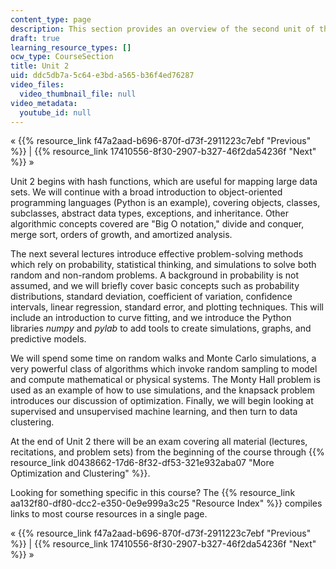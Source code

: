 ```yaml
---
content_type: page
description: This section provides an overview of the second unit of the course.
draft: true
learning_resource_types: []
ocw_type: CourseSection
title: Unit 2
uid: ddc5db7a-5c64-e3bd-a565-b36f4ed76287
video_files:
  video_thumbnail_file: null
video_metadata:
  youtube_id: null
---
```

« {{% resource_link f47a2aad-b696-870f-d73f-2911223c7ebf "Previous" %}} | {{% resource_link 17410556-8f30-2907-b327-46f2da54236f "Next" %}} »

Unit 2 begins with hash functions, which are useful for mapping large data sets. We will continue with a broad introduction to object-oriented programming languages (Python is an example), covering objects, classes, subclasses, abstract data types, exceptions, and inheritance. Other algorithmic concepts covered are "Big O notation," divide and conquer, merge sort, orders of growth, and amortized analysis.

The next several lectures introduce effective problem-solving methods which rely on probability, statistical thinking, and simulations to solve both random and non-random problems. A background in probability is not assumed, and we will briefly cover basic concepts such as probability distributions, standard deviation, coefficient of variation, confidence intervals, linear regression, standard error, and plotting techniques. This will include an introduction to curve fitting, and we introduce the Python libraries _numpy_ and _pylab_ to add tools to create simulations, graphs, and predictive models.

We will spend some time on random walks and Monte Carlo simulations, a very powerful class of algorithms which invoke random sampling to model and compute mathematical or physical systems. The Monty Hall problem is used as an example of how to use simulations, and the knapsack problem introduces our discussion of optimization. Finally, we will begin looking at supervised and unsupervised machine learning, and then turn to data clustering.

At the end of Unit 2 there will be an exam covering all material (lectures, recitations, and problem sets) from the beginning of the course through {{% resource_link d0438662-17d6-8f32-df53-321e932aba07 "More Optimization and Clustering" %}}.

Looking for something specific in this course? The {{% resource_link aa132f80-df80-dcc2-e350-0e9e999a3c25 "Resource Index" %}} compiles links to most course resources in a single page.

« {{% resource_link f47a2aad-b696-870f-d73f-2911223c7ebf "Previous" %}} | {{% resource_link 17410556-8f30-2907-b327-46f2da54236f "Next" %}} »